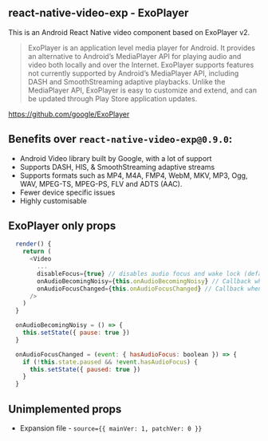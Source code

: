 ## react-native-video-exp - ExoPlayer

This is an Android React Native video component based on ExoPlayer v2.

> ExoPlayer is an application level media player for Android. It provides an alternative to Android’s MediaPlayer API for playing audio and video both locally and over the Internet. ExoPlayer supports features not currently supported by Android’s MediaPlayer API, including DASH and SmoothStreaming adaptive playbacks. Unlike the MediaPlayer API, ExoPlayer is easy to customize and extend, and can be updated through Play Store application updates.

https://github.com/google/ExoPlayer

## Benefits over `react-native-video-exp@0.9.0`:

- Android Video library built by Google, with a lot of support
- Supports DASH, HlS, & SmoothStreaming adaptive streams
- Supports formats such as MP4, M4A, FMP4, WebM, MKV, MP3, Ogg, WAV, MPEG-TS, MPEG-PS, FLV and ADTS (AAC).
- Fewer device specific issues
- Highly customisable

## ExoPlayer only props

```javascript
  render() {
    return (
      <Video
        ...
        disableFocus={true} // disables audio focus and wake lock (default true)
        onAudioBecomingNoisy={this.onAudioBecomingNoisy} // Callback when audio is becoming noisy - should pause video
        onAudioFocusChanged={this.onAudioFocusChanged} // Callback when audio focus has been lost - pause if focus has been lost
      />
    )
  }

  onAudioBecomingNoisy = () => {
    this.setState({ pause: true })
  }

  onAudioFocusChanged = (event: { hasAudioFocus: boolean }) => {
    if (!this.state.paused && !event.hasAudioFocus) {
      this.setState({ paused: true })
    }
  }
```

## Unimplemented props

- Expansion file - `source={{ mainVer: 1, patchVer: 0 }}`
